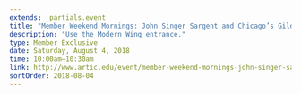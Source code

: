 ```yaml
---
extends: _partials.event
title: "Member Weekend Mornings: John Singer Sargent and Chicago’s Gilded Age"
description: "Use the Modern Wing entrance."
type: Member Exclusive
date: Saturday, August 4, 2018
time: 10:00am–10:30am
link: http://www.artic.edu/event/member-weekend-mornings-john-singer-sargent-and-chicago-s-gilded-age
sortOrder: 2018-08-04
---
```

